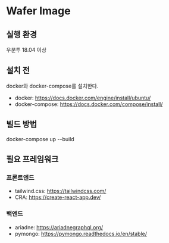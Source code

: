 # Wafer Image

## 실행 환경

우분투 18.04 이상

## 설치 전

docker와 docker-compose를 설치한다.

- docker: https://docs.docker.com/engine/install/ubuntu/
- docker-compose: https://docs.docker.com/compose/install/

## 빌드 방법

docker-compose up --build

## 필요 프레임워크

### 프론트엔드

- tailwind.css: https://tailwindcss.com/
- CRA: https://create-react-app.dev/

### 백엔드

- ariadne: https://ariadnegraphql.org/
- pymongo: https://pymongo.readthedocs.io/en/stable/